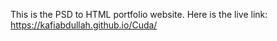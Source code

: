 This is the PSD to HTML portfolio website. 
Here is the live link: https://kafiabdullah.github.io/Cuda/